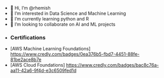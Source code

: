 - 👋 Hi, I’m @rhemish
- 👀 I’m interested in Data Science and Machine Learning
- 🌱 I’m currently learning python and R
- 💞️ I’m looking to collaborate on AI and ML projects
- ### Certifications
- [AWS Machine Learning Foundations] https://www.credly.com/badges/0ea376b5-fbd7-4451-88fe-81be2ace8b7e
- [AWS Cloud Foundations] https://www.credly.com/badges/bac8c76a-aa11-42a6-9f4d-e3c6509fed1d

<!---
rhemish/rhemish is a ✨ special ✨ repository because its `README.md` (this file) appears on your GitHub profile.
You can click the Preview link to take a look at your changes.
--->

